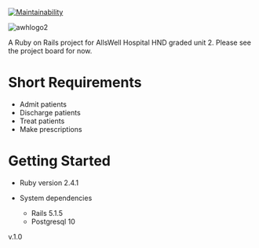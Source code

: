 [![Maintainability](https://api.codeclimate.com/v1/badges/9f16be310102409ec36f/maintainability)](https://codeclimate.com/github/BirukTes/AWH-HATMS/maintainability)


![awhlogo2](https://user-images.githubusercontent.com/23151263/38162425-e861df34-34d8-11e8-99fe-18c72e59d9dd.png)

A Ruby on Rails project for AllsWell Hospital HND graded unit 2. Please see the project board for now.

# Short Requirements
* Admit patients
* Discharge patients
* Treat patients
* Make prescriptions

# Getting Started
* Ruby version 2.4.1

* System dependencies
    * Rails 5.1.5
    * Postgresql 10
    
v.1.0